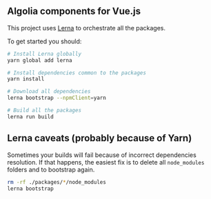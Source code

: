 Algolia components for Vue.js
-----------------------------

This project uses [Lerna](https://github.com/lerna/lerna) to orchestrate all the packages.

To get started you should:

```sh
# Install Lerna globally
yarn global add lerna

# Install dependencies common to the packages
yarn install

# Download all dependencies
lerna bootstrap --npmClient=yarn

# Build all the packages
lerna run build
```

## Lerna caveats (probably because of Yarn)

Sometimes your builds will fail because of incorrect dependencies resolution. If that happens, the easiest fix is
to delete all `node_modules` folders and to bootstrap again.

```sh
rm -rf ./packages/*/node_modules
lerna bootstrap
```

